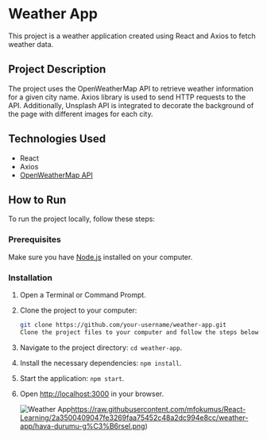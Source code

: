 # Weather App

This project is a weather application created using React and Axios to fetch weather data.

## Project Description

The project uses the OpenWeatherMap API to retrieve weather information for a given city name. Axios library is used to send HTTP requests to the API. Additionally, Unsplash API is integrated to decorate the background of the page with different images for each city.

## Technologies Used

- React
- Axios
- [OpenWeatherMap API](https://openweathermap.org/api)

## How to Run

To run the project locally, follow these steps:

### Prerequisites

Make sure you have [Node.js](https://nodejs.org/) installed on your computer.

### Installation

1. Open a Terminal or Command Prompt.
2. Clone the project to your computer:
   ```bash
   git clone https://github.com/your-username/weather-app.git
   Clone the project files to your computer and follow the steps below:
3. Navigate to the project directory: `cd weather-app`.
4. Install the necessary dependencies: `npm install`.
5. Start the application: `npm start`.
6. Open [http://localhost:3000](http://localhost:3000) in your browser.

   ![Weather App](https://raw.githubusercontent.com/mfokumus/React-Learning/2a3500409047fe3269faa75452c48a2dc994e8cc/weather-app/hava-durumu-g%C3%B6rsel.png)https://raw.githubusercontent.com/mfokumus/React-Learning/2a3500409047fe3269faa75452c48a2dc994e8cc/weather-app/hava-durumu-g%C3%B6rsel.png)
